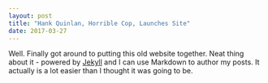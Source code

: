 ```yaml
---
layout: post
title: "Hank Quinlan, Horrible Cop, Launches Site"
date: 2017-03-27
---
```


Well. Finally got around to putting this old website together. Neat thing about it - powered by [Jekyll](http://jekyllrb.com) and I can use Markdown to author my posts. It actually is a lot easier than I thought it was going to be.
